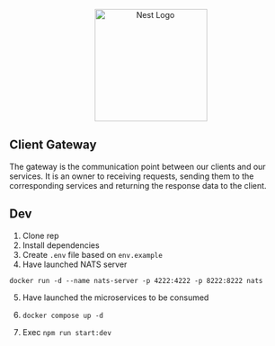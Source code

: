 <p align="center">
  <a href="http://nestjs.com/" target="blank"><img src="https://nestjs.com/img/logo-small.svg" width="200" alt="Nest Logo" /></a>
</p>

## Client Gateway

The gateway is the communication point between our clients and our services. It is an owner to receiving requests, sending them to the corresponding services and returning the response data to the client.

## Dev

1. Clone rep
2. Install dependencies
3. Create `.env` file based on `env.example`
4. Have launched NATS server

```
docker run -d --name nats-server -p 4222:4222 -p 8222:8222 nats
```

5. Have launched the microservices to be consumed

6. ```
   docker compose up -d
   ```
7. Exec `npm run start:dev`
